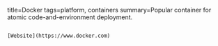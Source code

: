 title=Docker
tags=platform, containers
summary=Popular container for atomic code-and-environment deployment.
~~~~~~

[Website](https://www.docker.com)

